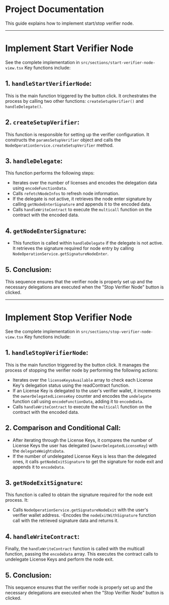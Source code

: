 # Project Documentation

This guide explains how to implement start/stop verifier node.

---

# Implement Start Verifier Node
See the complete implementation in `src/sections/start-verifier-node-view.tsx`
Key functions include:

## 1. `handleStartVerifierNode`:
 This is the main function triggered by the button click. It orchestrates the process by calling two other functions: `createSetupVerifier()` and `handleDelegate()`.

## 2. `createSetupVerifier`: 
This function is responsible for setting up the verifier configuration. It constructs the `paramsSetupVerifier` object and calls the `NodeOperationService.createSetupVerifier` method.

## 3. `handleDelegate`: 
This function performs the following steps:
- Iterates over the number of licenses and encodes the delegation data using `encodeFunctionData`.
- Calls `refetchNodeInfos` to refresh node information.
- If the delegate is not active, it retrieves the node enter signature by calling `getNodeEnterSignature` and appends it to the encoded data.
- Calls `handleWriteContract` to execute the `multicall` function on the contract with the encoded data.

## 4. `getNodeEnterSignature`: 
- This function is called within `handleDelegate` if the delegate is not active. It retrieves the signature required for node entry by calling `NodeOperationService.getSignatureNodeEnter`.

## 5. Conclusion: 
This sequence ensures that the verifier node is properly set up and the necessary delegations are executed when the "Stop Verifier Node" button is clicked.

---

# Implement Stop Verifier Node
See the complete implementation in `src/sections/stop-verifier-node-view.tsx`
Key functions include:

## 1. `handleStopVerifierNode`:
 This is the main function triggered by the button click.  It manages the process of stopping the verifier node by performing the following actions:
- Iterates over the `licenseKeysAvailable` array to check each License Key's delegation status using the readContract function.
- If an License Key is delegated to the user's verifier wallet, it increments the `ownerDelegatedLicenseKey` counter and encodes the `undelegate` function call using `encodeFunctionData`, adding it to `encodeData`.
- Calls `handleWriteContract` to execute the `multicall` function on the contract with the encoded data.

## 2. Comparison and Conditional Call: 
- After iterating through the License Keys, it compares the number of License Keys the user has delegated (`ownerDelegatedLicenseKey`) with the `delegateWeightsData`.
- If the number of undelegated License Keys is less than the delegated ones, it calls `getNodeExitSignature` to get the signature for node exit and appends it to `encodeData`.

## 3. `getNodeExitSignature`: 
This function is called to obtain the signature required for the node exit process. It:
- Calls `NodeOperationService.getSignatureNodeExit` with the user's verifier wallet address.
-Encodes the `nodeExitWithSignature` function call with the retrieved signature data and returns it.

## 4. `handleWriteContract`:
Finally, the `handleWriteContract` function is called with the multicall function, passing the `encodeData` array. This executes the contract calls to undelegate License Keys and perform the node exit.

## 5. Conclusion: 
This sequence ensures that the verifier node is properly set up and the necessary delegations are executed when the "Stop Verifier Node" button is clicked.
